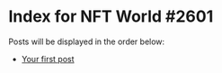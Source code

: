 # Index for NFT World #2601
Posts will be displayed in the order below:

- [Your first post](./001-first.md)

